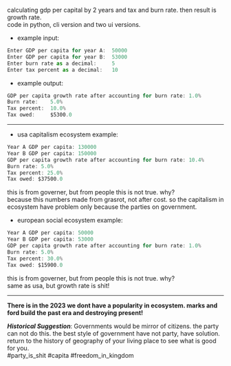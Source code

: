 calculating gdp per capital by 2 years and tax and burn rate. then result is growth rate.\
code in python, cli version and two ui versions.

- example input:
```js
Enter GDP per capita for year A:  50000
Enter GDP per capita for year B:  53000
Enter burn rate as a decimal:     5
Enter tax percent as a decimal:   10
```
- example output:
```js
GDP per capita growth rate after accounting for burn rate: 1.0%
Burn rate:    5.0%
Tax percent:  10.0%
Tax owed:     $5300.0
```

---

- usa capitalism ecosystem example:
```js
Year A GDP per capita: 130000
Year B GDP per capita: 150000
GDP per capita growth rate after accounting for burn rate: 10.4%
Burn rate: 5.0%
Tax percent: 25.0%
Tax owed: $37500.0
```
this is from governer, but from people this is not true. why?\
because this numbers made from grasrot, not after cost. so the capitalism in ecosystem have problem only because the parties on government.

- european social ecosystem example:
```js
Year A GDP per capita: 50000
Year B GDP per capita: 53000
GDP per capita growth rate after accounting for burn rate: 1.0%
Burn rate: 5.0%
Tax percent: 30.0%
Tax owed: $15900.0
```
this is from governer, but from people this is not true. why?\
same as usa, but growth rate is shit!

---

**There is in the 2023 we dont have a popularity in ecosystem. marks and ford build the past era and destroying present!**

***Historical Suggestion***: Governments would be mirror of citizens. the party can not do this. the best style of government have not party, have solution. return to the history of geography of your living place to see what is good for you.\
#party_is_shit #capita #freedom_in_kingdom
